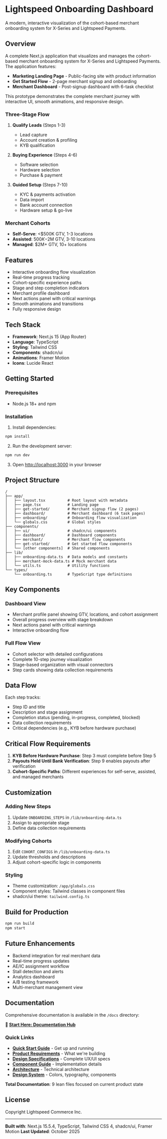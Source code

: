 # Lightspeed Onboarding Dashboard

A modern, interactive visualization of the cohort-based merchant onboarding system for X-Series and Lightspeed Payments.

## Overview

A complete Next.js application that visualizes and manages the cohort-based merchant onboarding system for X-Series and Lightspeed Payments. The application features:

- **Marketing Landing Page** - Public-facing site with product information
- **Get Started Flow** - 2-page merchant signup and onboarding
- **Merchant Dashboard** - Post-signup dashboard with 6-task checklist

This prototype demonstrates the complete merchant journey with interactive UI, smooth animations, and responsive design.

### Three-Stage Flow

1. **Qualify Leads** (Steps 1-3)
   - Lead capture
   - Account creation & profiling
   - KYB qualification

2. **Buying Experience** (Steps 4-6)
   - Software selection
   - Hardware selection
   - Purchase & payment

3. **Guided Setup** (Steps 7-10)
   - KYC & payments activation
   - Data import
   - Bank account connection
   - Hardware setup & go-live

### Merchant Cohorts

- **Self-Serve**: <$500K GTV, 1-3 locations
- **Assisted**: $500K-$2M GTV, 3-10 locations
- **Managed**: $2M+ GTV, 10+ locations

## Features

- Interactive onboarding flow visualization
- Real-time progress tracking
- Cohort-specific experience paths
- Stage and step completion indicators
- Merchant profile dashboard
- Next actions panel with critical warnings
- Smooth animations and transitions
- Fully responsive design

## Tech Stack

- **Framework**: Next.js 15 (App Router)
- **Language**: TypeScript
- **Styling**: Tailwind CSS
- **Components**: shadcn/ui
- **Animations**: Framer Motion
- **Icons**: Lucide React

## Getting Started

### Prerequisites

- Node.js 18+ and npm

### Installation

1. Install dependencies:
```bash
npm install
```

2. Run the development server:
```bash
npm run dev
```

3. Open [http://localhost:3000](http://localhost:3000) in your browser

## Project Structure

```
/
├── app/
│   ├── layout.tsx          # Root layout with metadata
│   ├── page.tsx            # Landing page
│   ├── get-started/        # Merchant signup flow (2 pages)
│   ├── dashboard/          # Merchant dashboard (6 task pages)
│   ├── onboarding/         # Onboarding flow visualization
│   └── globals.css         # Global styles
├── components/
│   ├── ui/                 # shadcn/ui components
│   ├── dashboard/          # Dashboard components
│   ├── merchant/           # Merchant flow components
│   ├── get-started/        # Get started flow components
│   └── [other components]  # Shared components
├── lib/
│   ├── onboarding-data.ts  # Data models and constants
│   ├── merchant-mock-data.ts # Mock merchant data
│   └── utils.ts            # Utility functions
└── types/
    └── onboarding.ts       # TypeScript type definitions
```

## Key Components

### Dashboard View
- Merchant profile panel showing GTV, locations, and cohort assignment
- Overall progress overview with stage breakdown
- Next actions panel with critical warnings
- Interactive onboarding flow

### Full Flow View
- Cohort selector with detailed configurations
- Complete 10-step journey visualization
- Stage-based organization with visual connectors
- Step cards showing data collection requirements

## Data Flow

Each step tracks:
- Step ID and title
- Description and stage assignment
- Completion status (pending, in-progress, completed, blocked)
- Data collection requirements
- Critical dependencies (e.g., KYB before hardware purchase)

## Critical Flow Requirements

1. **KYB Before Hardware Purchase**: Step 3 must complete before Step 5
2. **Payouts Held Until Bank Verification**: Step 9 enables payouts after verification
3. **Cohort-Specific Paths**: Different experiences for self-serve, assisted, and managed merchants

## Customization

### Adding New Steps

1. Update `ONBOARDING_STEPS` in `/lib/onboarding-data.ts`
2. Assign to appropriate stage
3. Define data collection requirements

### Modifying Cohorts

1. Edit `COHORT_CONFIGS` in `/lib/onboarding-data.ts`
2. Update thresholds and descriptions
3. Adjust cohort-specific logic in components

### Styling

- Theme customization: `/app/globals.css`
- Component styles: Tailwind classes in component files
- shadcn/ui theme: `tailwind.config.ts`

## Build for Production

```bash
npm run build
npm start
```

## Future Enhancements

- Backend integration for real merchant data
- Real-time progress updates
- AE/IC assignment workflow
- Stall detection and alerts
- Analytics dashboard
- A/B testing framework
- Multi-merchant management view

## Documentation

Comprehensive documentation is available in the `/docs` directory:

**📖 [Start Here: Documentation Hub](./docs/README.md)**

### Quick Links

- **[Quick Start Guide](./docs/00-getting-started/QUICK_START.md)** - Get up and running
- **[Product Requirements](./docs/01-product/PRODUCT_REQUIREMENTS.md)** - What we're building
- **[Design Specifications](./docs/02-design/DESIGN_SPECIFICATIONS.md)** - Complete UX/UI specs
- **[Component Guide](./docs/03-implementation/COMPONENT_GUIDE.md)** - Implementation details
- **[Architecture](./docs/03-implementation/ARCHITECTURE.md)** - Technical architecture
- **[Design System](./docs/04-reference/DESIGN_SYSTEM.md)** - Colors, typography, components

**Total Documentation**: 9 lean files focused on current product state

## License

Copyright Lightspeed Commerce Inc.

---

**Built with**: Next.js 15.5.4, TypeScript, Tailwind CSS 4, shadcn/ui, Framer Motion
**Last Updated**: October 2025
